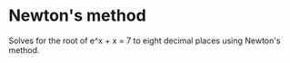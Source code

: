 # Newton's method

Solves for the root of e^x + x = 7 to eight decimal places using Newton's method.